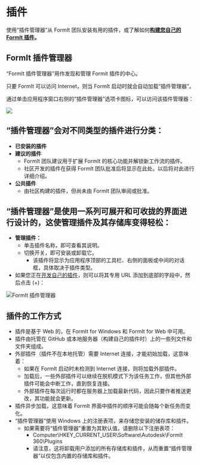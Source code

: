 # 插件

使用“插件管理器”从 FormIt 团队安装有用的插件，或了解如何[**构建您自己的 FormIt 插件**](https://formit3d.github.io/FormItExamplePlugins/docs/HowToBuild.html)**。**

## FormIt 插件管理器

“FormIt 插件管理器”用作发现和管理 Formit 插件的中心。

只要 FormIt 可以访问 Internet，则当 FormIt 启动时就会自动加载“插件管理器”。

通过单击应用程序窗口右侧的“插件管理器”选项卡图标，可以访问该插件管理器：

![](https://formit3d.github.io/FormItExamplePlugins/docs/images/PluginManagerTab.PNG)

## “插件管理器”会对不同类型的插件进行分类：

* **已安装的插件**
* **建议的插件**
   * FormIt 团队建议用于扩展 FormIt 的核心功能并解锁新工作流的插件。
   * 社区开发的插件在获得 FormIt 团队批准后将显示在此处。以后将对此进行详细介绍。
* **公共插件**
   * 由社区构建的插件，但尚未由 FormIt 团队审阅或批准。

## “插件管理器”是使用一系列可展开和可收拢的界面进行设计的，这使管理插件及其存储库变得轻松：

* **管理插件：**
   * 单击插件名称，即可查看其说明。
   * 切换开关，即可安装或卸载它。
      * 该插件将显示为应用程序顶部的工具栏、右侧的面板或中间的对话框，具体取决于插件类型。
* 如果您正在[开发自己的插件](https://formit3d.github.io/FormItExamplePlugins/docs/HowToBuild.html)，则可以将其专用 URL 添加到底部的字段中，然后点击 (+)：

![FormIt 插件管理器](https://formit3d.github.io/FormItExamplePlugins/docs/images/addNew.png)

## 插件的工作方式

* 插件是基于 Web 的，在 FormIt for Windows 和 FormIt for Web 中可用。
* 插件由托管在 GitHub 或本地服务器（构建自己的插件时）上的一些列文件和文件夹组成。
* 外部插件（插件不在本地托管）需要 Internet 连接，才能初始加载，这意味着：
   * 如果在 FormIt 启动时未检测到 Internet 连接，则将加载外部插件。
   * 加载后，一些外部插件可以继续在脱机模式下为该任务工作，但其他外部插件可能会中断工作，直到恢复连接。
   * 外部插件在每次运行时都在服务器上加载最新代码，因此只要作者推送更改，其功能就会更新。
* 插件异步加载，这意味着 FormIt 界面中插件的顺序可能会随每个新任务而变化。
* “插件管理器”使用 Windows 上的注册表项，来存储您安装的储存库和插件。
   * 如果需要将“插件管理器”重置为其默认值，请删除以下注册表项：
      * Computer\HKEY\_CURRENT\_USER\Software\Autodesk\FormIt 360\Plugins
      * 请注意，这将卸载用户添加的所有存储库和插件，从而重置“插件管理器”以仅包含内置的存储库和插件。
